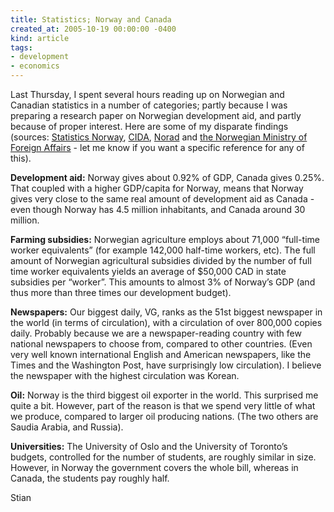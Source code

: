 ```yaml
---
title: Statistics; Norway and Canada
created_at: 2005-10-19 00:00:00 -0400
kind: article
tags:
- development
- economics
---
```


Last Thursday, I spent several hours reading up on Norwegian and
Canadian statistics in a number of categories; partly because I was
preparing a research paper on Norwegian development aid, and partly
because of proper interest. Here are some of my disparate findings
(sources: [Statistics Norway](http://www.ssb.no/english/),
[CIDA](http://www.cida.ca), [Norad](http://www.norad.no) and [the
Norwegian Ministry of Foreign
Affairs](http://odin.dep.no/ud/english/bn.html) - let me know if you
want a specific reference for any of this).

**Development aid:** Norway gives about 0.92% of GDP, Canada gives
0.25%. That coupled with a higher GDP/capita for Norway, means that
Norway gives very close to the same real amount of development aid as
Canada - even though Norway has 4.5 million inhabitants, and Canada
around 30 million.

**Farming subsidies:** Norwegian agriculture employs about 71,000
“full-time worker equivalents” (for example 142,000 half-time workers,
etc). The full amount of Norwegian agricultural subsidies divided by the
number of full time worker equivalents yields an average of \$50,000 CAD
in state subsidies per “worker”. This amounts to almost 3% of Norway’s
GDP (and thus more than three times our development budget).

**Newspapers:** Our biggest daily, VG, ranks as the 51st biggest
newspaper in the world (in terms of circulation), with a circulation of
over 800,000 copies daily. Probably because we are a newspaper-reading
country with few national newspapers to choose from, compared to other
countries. (Even very well known international English and American
newspapers, like the Times and the Washington Post, have surprisingly
low circulation). I believe the newspaper with the highest circulation
was Korean.

**Oil:** Norway is the third biggest oil exporter in the world. This
surprised me quite a bit. However, part of the reason is that we spend
very little of what we produce, compared to larger oil producing
nations. (The two others are Saudia Arabia, and Russia).

**Universities:** The University of Oslo and the University of Toronto’s
budgets, controlled for the number of students, are roughly similar in
size. However, in Norway the government covers the whole bill, whereas
in Canada, the students pay roughly half.

Stian
